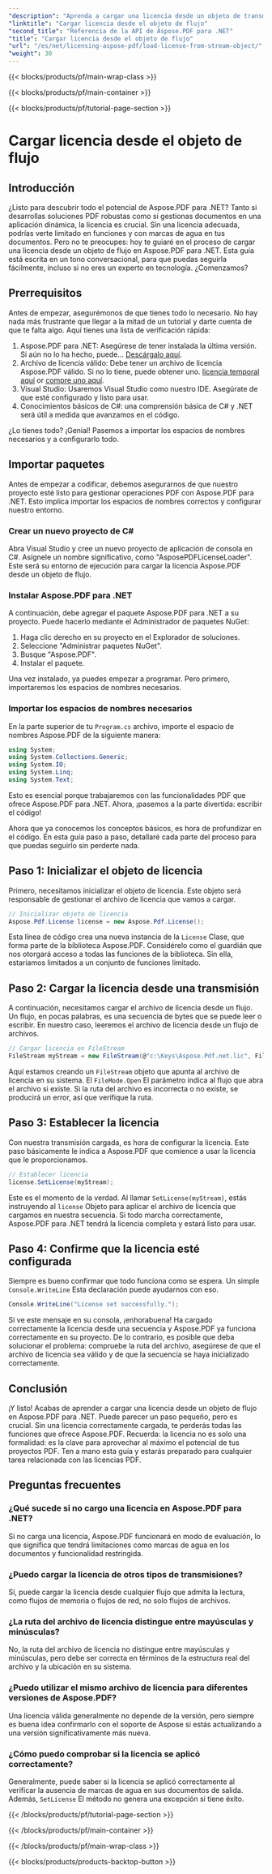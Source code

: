 ```yaml
---
"description": "Aprenda a cargar una licencia desde un objeto de transmisión en Aspose.PDF para .NET con esta guía completa paso a paso."
"linktitle": "Cargar licencia desde el objeto de flujo"
"second_title": "Referencia de la API de Aspose.PDF para .NET"
"title": "Cargar licencia desde el objeto de flujo"
"url": "/es/net/licensing-aspose-pdf/load-license-from-stream-object/"
"weight": 30
---
```


{{< blocks/products/pf/main-wrap-class >}}

{{< blocks/products/pf/main-container >}}

{{< blocks/products/pf/tutorial-page-section >}}

# Cargar licencia desde el objeto de flujo

## Introducción

¿Listo para descubrir todo el potencial de Aspose.PDF para .NET? Tanto si desarrollas soluciones PDF robustas como si gestionas documentos en una aplicación dinámica, la licencia es crucial. Sin una licencia adecuada, podrías verte limitado en funciones y con marcas de agua en tus documentos. Pero no te preocupes: hoy te guiaré en el proceso de cargar una licencia desde un objeto de flujo en Aspose.PDF para .NET. Esta guía está escrita en un tono conversacional, para que puedas seguirla fácilmente, incluso si no eres un experto en tecnología. ¿Comenzamos?

## Prerrequisitos

Antes de empezar, asegurémonos de que tienes todo lo necesario. No hay nada más frustrante que llegar a la mitad de un tutorial y darte cuenta de que te falta algo. Aquí tienes una lista de verificación rápida:

1. Aspose.PDF para .NET: Asegúrese de tener instalada la última versión. Si aún no lo ha hecho, puede... [Descárgalo aquí](https://releases.aspose.com/pdf/net/).
2. Archivo de licencia válido: Debe tener un archivo de licencia Aspose.PDF válido. Si no lo tiene, puede obtener uno. [licencia temporal aquí](https://purchase.aspose.com/tempoary-license/) or [compre uno aquí](https://purchase.aspose.com/buy).
3. Visual Studio: Usaremos Visual Studio como nuestro IDE. Asegúrate de que esté configurado y listo para usar.
4. Conocimientos básicos de C#: una comprensión básica de C# y .NET será útil a medida que avanzamos en el código.

¿Lo tienes todo? ¡Genial! Pasemos a importar los espacios de nombres necesarios y a configurarlo todo.

## Importar paquetes

Antes de empezar a codificar, debemos asegurarnos de que nuestro proyecto esté listo para gestionar operaciones PDF con Aspose.PDF para .NET. Esto implica importar los espacios de nombres correctos y configurar nuestro entorno.

### Crear un nuevo proyecto de C#

Abra Visual Studio y cree un nuevo proyecto de aplicación de consola en C#. Asígnele un nombre significativo, como "AsposePDFLicenseLoader". Este será su entorno de ejecución para cargar la licencia Aspose.PDF desde un objeto de flujo.

### Instalar Aspose.PDF para .NET

A continuación, debe agregar el paquete Aspose.PDF para .NET a su proyecto. Puede hacerlo mediante el Administrador de paquetes NuGet:

1. Haga clic derecho en su proyecto en el Explorador de soluciones.
2. Seleccione "Administrar paquetes NuGet".
3. Busque "Aspose.PDF".
4. Instalar el paquete.

Una vez instalado, ya puedes empezar a programar. Pero primero, importaremos los espacios de nombres necesarios.

### Importar los espacios de nombres necesarios

En la parte superior de tu `Program.cs` archivo, importe el espacio de nombres Aspose.PDF de la siguiente manera:

```csharp
using System;
using System.Collections.Generic;
using System.IO;
using System.Linq;
using System.Text;
```

Esto es esencial porque trabajaremos con las funcionalidades PDF que ofrece Aspose.PDF para .NET. Ahora, ¡pasemos a la parte divertida: escribir el código!

Ahora que ya conocemos los conceptos básicos, es hora de profundizar en el código. En esta guía paso a paso, detallaré cada parte del proceso para que puedas seguirlo sin perderte nada.

## Paso 1: Inicializar el objeto de licencia

Primero, necesitamos inicializar el objeto de licencia. Este objeto será responsable de gestionar el archivo de licencia que vamos a cargar.

```csharp
// Inicializar objeto de licencia
Aspose.Pdf.License license = new Aspose.Pdf.License();
```

Esta línea de código crea una nueva instancia de la `License` Clase, que forma parte de la biblioteca Aspose.PDF. Considérelo como el guardián que nos otorgará acceso a todas las funciones de la biblioteca. Sin ella, estaríamos limitados a un conjunto de funciones limitado.

## Paso 2: Cargar la licencia desde una transmisión

A continuación, necesitamos cargar el archivo de licencia desde un flujo. Un flujo, en pocas palabras, es una secuencia de bytes que se puede leer o escribir. En nuestro caso, leeremos el archivo de licencia desde un flujo de archivos.

```csharp
// Cargar licencia en FileStream
FileStream myStream = new FileStream(@"c:\Keys\Aspose.Pdf.net.lic", FileMode.Open);
```

Aquí estamos creando un `FileStream` objeto que apunta al archivo de licencia en su sistema. El `FileMode.Open` El parámetro indica al flujo que abra el archivo si existe. Si la ruta del archivo es incorrecta o no existe, se producirá un error, así que verifique la ruta.

## Paso 3: Establecer la licencia

Con nuestra transmisión cargada, es hora de configurar la licencia. Este paso básicamente le indica a Aspose.PDF que comience a usar la licencia que le proporcionamos.

```csharp
// Establecer licencia
license.SetLicense(myStream);
```

Este es el momento de la verdad. Al llamar `SetLicense(myStream)`, estás instruyendo al `license` Objeto para aplicar el archivo de licencia que cargamos en nuestra secuencia. Si todo marcha correctamente, Aspose.PDF para .NET tendrá la licencia completa y estará listo para usar.

## Paso 4: Confirme que la licencia esté configurada

Siempre es bueno confirmar que todo funciona como se espera. Un simple `Console.WriteLine` Esta declaración puede ayudarnos con eso.

```csharp
Console.WriteLine("License set successfully.");
```

Si ve este mensaje en su consola, ¡enhorabuena! Ha cargado correctamente la licencia desde una secuencia y Aspose.PDF ya funciona correctamente en su proyecto. De lo contrario, es posible que deba solucionar el problema: compruebe la ruta del archivo, asegúrese de que el archivo de licencia sea válido y de que la secuencia se haya inicializado correctamente.

## Conclusión

¡Y listo! Acabas de aprender a cargar una licencia desde un objeto de flujo en Aspose.PDF para .NET. Puede parecer un paso pequeño, pero es crucial. Sin una licencia correctamente cargada, te perderás todas las funciones que ofrece Aspose.PDF. Recuerda: la licencia no es solo una formalidad: es la clave para aprovechar al máximo el potencial de tus proyectos PDF. Ten a mano esta guía y estarás preparado para cualquier tarea relacionada con las licencias PDF.

## Preguntas frecuentes

### ¿Qué sucede si no cargo una licencia en Aspose.PDF para .NET?  
Si no carga una licencia, Aspose.PDF funcionará en modo de evaluación, lo que significa que tendrá limitaciones como marcas de agua en los documentos y funcionalidad restringida.

### ¿Puedo cargar la licencia de otros tipos de transmisiones?  
Sí, puede cargar la licencia desde cualquier flujo que admita la lectura, como flujos de memoria o flujos de red, no solo flujos de archivos.

### ¿La ruta del archivo de licencia distingue entre mayúsculas y minúsculas?  
No, la ruta del archivo de licencia no distingue entre mayúsculas y minúsculas, pero debe ser correcta en términos de la estructura real del archivo y la ubicación en su sistema.

### ¿Puedo utilizar el mismo archivo de licencia para diferentes versiones de Aspose.PDF?  
Una licencia válida generalmente no depende de la versión, pero siempre es buena idea confirmarlo con el soporte de Aspose si estás actualizando a una versión significativamente más nueva.

### ¿Cómo puedo comprobar si la licencia se aplicó correctamente?  
Generalmente, puede saber si la licencia se aplicó correctamente al verificar la ausencia de marcas de agua en sus documentos de salida. Además, `SetLicense` El método no genera una excepción si tiene éxito.

{{< /blocks/products/pf/tutorial-page-section >}}

{{< /blocks/products/pf/main-container >}}

{{< /blocks/products/pf/main-wrap-class >}}

{{< blocks/products/products-backtop-button >}}